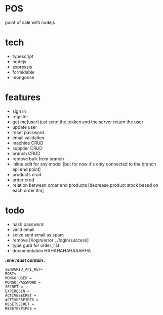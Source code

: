 # POS
point of sale with nodejs

# tech
- typescript
- nodejs
- expressjs
- formidable
- mongoose

# features 
- sign in 
- register
- get me[user] just send the tokken and the server return the user
- update user
- reset password
- email validation
- machine CRUD
- supplier CRUD
- branch CRUD
- remove bulk from branch
- inline edit for any model [but for now it's only connected to the branch api end point]
- products crud
- order crud
- relation between order and products [decrease product stock based on each order itm]
# todo
- hash password
- vaild email
- solve sent email as spam
- remove [/login/error , /login/success]
- type gurd for order_list 
- documentation HAHAHAHAHAAAHHA

***.env must contain :***
```
SENDGRID_API_KEY=
PORT= 
MONGO_USER = 
MONGO_PASSWORD =
SECRET = 
EXPIRESIN = 
ACTIVESECRET = 
ACTIVEESPIRES = 
RESETSECRET = 
RESETESPIRES =
```